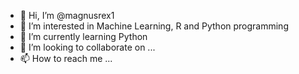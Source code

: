 - 👋 Hi, I’m @magnusrex1
- 👀 I’m interested in Machine Learning, R and Python programming
- 🌱 I’m currently learning Python
- 💞️ I’m looking to collaborate on ...
- 📫 How to reach me ...

<!---
magnusrex1/magnusrex1 is a ✨ special ✨ repository because its `README.md` (this file) appears on your GitHub profile.
You can click the Preview link to take a look at your changes.
--->
